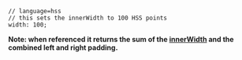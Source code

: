 
	// language=hss
	// this sets the innerWidth to 100 HSS points
	width: 100;

**Note: when referenced it returns the sum of the [innerWidth](/@container#innerWidth)
and the combined left and right padding.**
